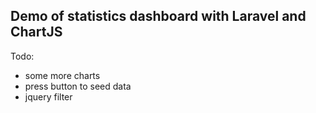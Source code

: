 
## Demo of statistics dashboard with Laravel and ChartJS



Todo:

- some more charts
- press button to seed data
- jquery filter
